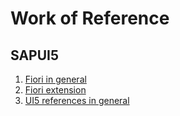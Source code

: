 

# Work of Reference
## SAPUI5
1. [Fiori in general](./fiori.md)
2. [Fiori extension](./extension.md)
3. [UI5 references in general](./ui5_development.md)
